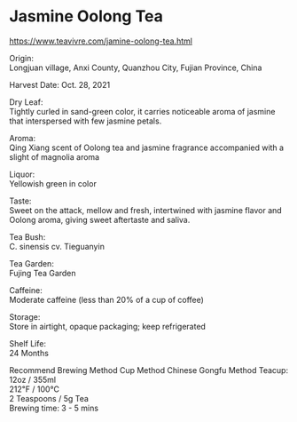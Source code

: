 # Jasmine Oolong Tea
https://www.teavivre.com/jamine-oolong-tea.html

Origin: 	
Longjuan village, Anxi County, Quanzhou City, Fujian Province, China

Harvest Date:
Oct. 28, 2021

Dry Leaf:  	
Tightly curled in sand-green color, it carries noticeable aroma of jasmine
that interspersed with few jasmine petals.

Aroma:  	
Qing Xiang scent of Oolong tea and jasmine fragrance accompanied with a slight of magnolia aroma

Liquor:  	
Yellowish green in color

Taste:  	
Sweet on the attack, mellow and fresh, intertwined with jasmine flavor and Oolong aroma,
giving sweet aftertaste and saliva.

Tea Bush: 	
C. sinensis cv. Tieguanyin

Tea Garden: 	
Fujing Tea Garden

Caffeine: 	
Moderate caffeine (less than 20% of a cup of coffee)

Storage: 	
Store in airtight, opaque packaging; keep refrigerated

Shelf Life: 	
24 Months

Recommend Brewing Method
Cup Method
Chinese Gongfu Method
Teacup: 12oz / 355ml 		
212℉ / 100℃ 	
2 Teaspoons / 5g Tea 	
Brewing time: 3 - 5 mins